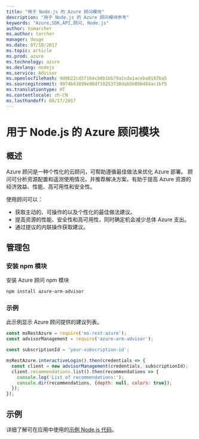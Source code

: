 ```yaml
---
title: "用于 Node.js 的 Azure 顾问模块"
description: "用于 Node.js 的 Azure 顾问模块参考"
keywords: "Azure,SDK,API,顾问, Node.js"
author: tomarcher
ms.author: tarcher
manager: douge
ms.date: 07/18/2017
ms.topic: article
ms.prod: azure
ms.technology: azure
ms.devlang: nodejs
ms.service: Advisor
ms.openlocfilehash: 9d0b22cd5f164cb0b1bb79a2cda1aceba0187ba5
ms.sourcegitcommit: 9974b43899e98df10253738dab5b09b484ac1bf5
ms.translationtype: HT
ms.contentlocale: zh-CN
ms.lasthandoff: 08/17/2017
---
```

# <a name="azure-advisor-modules-for-nodejs"></a>用于 Node.js 的 Azure 顾问模块

## <a name="overview"></a>概述

Azure 顾问是一种个性化的云顾问，可帮助遵循最佳做法来优化 Azure 部署。 顾问可分析资源配置和遥测使用情况，并推荐解决方案，有助于提高 Azure 资源的经济效益、性能、高可用性和安全性。

使用顾问可以：
- 获取主动的、可操作的以及个性化的最佳做法建议。
- 提高资源的性能、安全性和高可用性，同时确定机会减少总体 Azure 支出。
- 通过提议的内联操作获取建议。

## <a name="management-package"></a>管理包

### <a name="install-the-npm-module"></a>安装 npm 模块

安装 Azure 顾问 npm 模块

```bash
npm install azure-arm-advisor
```

### <a name="example"></a>示例

此示例显示 Azure 顾问提供的建议列表。

```javascript
const msRestAzure = require('ms-rest-azure');
const advisorManagement = require('azure-arm-advisor');

const subscriptionId = 'your-subscription-id';

msRestAzure.interactiveLogin().then(credentials => {
  const client = new advisorManagement(credentials, subscriptionId);
  client.recommendations.list().then(recommendations => {
    console.log('List of recommendations:');
    console.dir(recommendations, {depth: null, colors: true});
  });
});
```

## <a name="samples"></a>示例

详细了解可在应用中使用的[示例 Node.js 代码](https://azure.microsoft.com/resources/samples/?platform=nodejs)。
